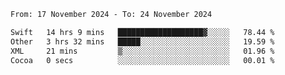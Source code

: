 
<!--START_SECTION:waka-->

```txt
From: 17 November 2024 - To: 24 November 2024

Swift   14 hrs 9 mins   ███████████████████▓░░░░░   78.44 %
Other   3 hrs 32 mins   █████░░░░░░░░░░░░░░░░░░░░   19.59 %
XML     21 mins         ▒░░░░░░░░░░░░░░░░░░░░░░░░   01.96 %
Cocoa   0 secs          ░░░░░░░░░░░░░░░░░░░░░░░░░   00.01 %
```

<!--END_SECTION:waka-->
